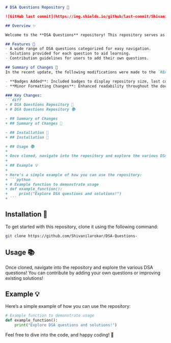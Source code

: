 ```markdown
# DSA Questions Repository 📖

![GitHub last commit](https://img.shields.io/github/last-commit/Shivanilarokar/DSA-Questions-) ![GitHub issues](https://img.shields.io/github/issues/Shivanilarokar/DSA-Questions-) ![GitHub repo size](https://img.shields.io/github/repo-size/Shivanilarokar/DSA-Questions-)

## Overview ✨

Welcome to the **DSA Questions** repository! This repository serves as a practice platform for Data Structures and Algorithms (DSA) enthusiasts. It contains a comprehensive collection of DSA questions along with their solutions to help developers practice and enhance their problem-solving skills. You are welcome to contribute by adding your own questions or improving existing solutions!

## Features 🌟
- A wide range of DSA questions categorized for easy navigation.
- Solutions provided for each question to aid learning.
- Contribution guidelines for users to add their own questions.

## Summary of Changes 📝
In the recent update, the following modifications were made to the `README.md` file:

- **Badges Added**: Included badges to display repository size, last commit date, and open issues for better visibility.
- **Minor Formatting Changes**: Enhanced readability throughout the document.

### Key Changes:
```diff
- # DSA Questions Repository 🚀
+ # DSA Questions Repository 📚

- ## Summary of Changes
+ ## Summary of Changes 📝

- ## Installation 🚩
+ ## Installation 🔧

+ ## Usage 📚
+
+ Once cloned, navigate into the repository and explore the various DSA questions! You can contribute by adding your own questions or improving existing solutions!
+
+ ## Example 💡
+
+ Here’s a simple example of how you can use the repository:
+ ```python
+ # Example function to demonstrate usage
+ def example_function():
+     print("Explore DSA questions and solutions!")
+ ```
```

## Installation 🔧
To get started with this repository, clone it using the following command:
```bash
git clone https://github.com/Shivanilarokar/DSA-Questions-
```

## Usage 📚
Once cloned, navigate into the repository and explore the various DSA questions! You can contribute by adding your own questions or improving existing solutions!

## Example 💡
Here’s a simple example of how you can use the repository:
```python
# Example function to demonstrate usage
def example_function():
    print("Explore DSA questions and solutions!")
```

Feel free to dive into the code, and happy coding! 🎉
```